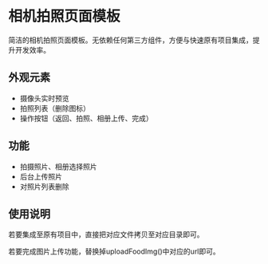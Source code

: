 # 相机拍照页面模板
简洁的相机拍照页面模板。无依赖任何第三方组件，方便与快速原有项目集成，提升开发效率。
## 外观元素
- 摄像头实时预览
- 拍照列表（删除图标）
- 操作按钮（返回、拍照、相册上传、完成）


## 功能
- 拍摄照片、相册选择照片
- 后台上传照片
- 对照片列表删除

## 使用说明
若要集成至原有项目中，直接把对应文件拷贝至对应目录即可。

若要完成图片上传功能，替换掉uploadFoodImg()中对应的url即可。
